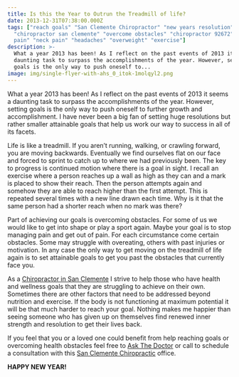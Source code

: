 ```yaml
---
title: Is this the Year to Outrun the Treadmill of life?
date: 2013-12-31T07:38:00.000Z
tags: ["reach goals" "San Clemente Chiropractor" "new years resolution"
  "chiropractor san clemente" "overcome obstacles" "chiropractor 92672" "back
  pain" "neck pain" "headaches" "overweight" "exercise"]
description: >-
  What a year 2013 has been! As I reflect on the past events of 2013 it seems a
  daunting task to surpass the accomplishments of the year. However, setting
  goals is the only way to push oneself to...
image: img/single-flyer-with-ahs_0_itok-1molqyl2.png
---
```

What a year 2013 has been! As I reflect on the past events of 2013 it seems a daunting task to surpass the accomplishments of the year. However, setting goals is the only way to push oneself to further growth and accomplishment. I have never been a big fan of setting huge resolutions but rather smaller attainable goals that help us work our way to success in all of its facets.

Life is like a treadmill. If you aren’t running, walking, or crawling forward, you are moving backwards. Eventually we find ourselves flat on our face and forced to sprint to catch up to where we had previously been. The key to progress is continued motion where there is a goal in sight. I recall an exercise where a person reaches up a wall as high as they can and a mark is placed to show their reach. Then the person attempts again and somehow they are able to reach higher than the first attempt. This is repeated several times with a new line drawn each time. Why is it that the same person had a shorter reach when no mark was there?

Part of achieving our goals is overcoming obstacles. For some of us we would like to get into shape or play a sport again. Maybe your goal is to stop managing pain and get out of pain. For each circumstance come certain obstacles. Some may struggle with overeating, others with past injuries or motivation. In any case the only way to get moving on the treadmill of life again is to set attainable goals to get you past the obstacles that currently face you.

As a[](<>) [Chiropractor in San Clemente](../meet-doctors.html "Chiropractor in San Clemente") I strive to help those who have health and wellness goals that they are struggling to achieve on their own. Sometimes there are other factors that need to be addressed beyond nutrition and exercise. If the body is not functioning at maximum potential it will be that much harder to reach your goal. Nothing makes me happier than seeing someone who has given up on themselves find renewed inner strength and resolution to get their lives back.

If you feel that you or a loved one could benefit from help reaching goals or overcoming health obstacles feel free to[](<>) [Ask The Doctor](../ask-doctor.html "Ask the Doctor") or call to schedule a consultation with this [](<>)[San Clemente Chiropractic](../index.html "San Clemente Chiropractic") office.

**HAPPY NEW YEAR!**